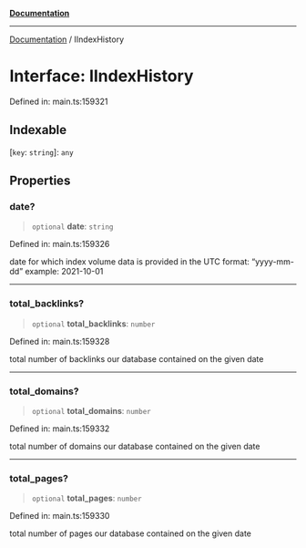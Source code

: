 [**Documentation**](../README.md)

***

[Documentation](../README.md) / IIndexHistory

# Interface: IIndexHistory

Defined in: main.ts:159321

## Indexable

\[`key`: `string`\]: `any`

## Properties

### date?

> `optional` **date**: `string`

Defined in: main.ts:159326

date for which index volume data is provided
in the UTC format: “yyyy-mm-dd”
example:
2021-10-01

***

### total\_backlinks?

> `optional` **total\_backlinks**: `number`

Defined in: main.ts:159328

total number of backlinks our database contained on the given date

***

### total\_domains?

> `optional` **total\_domains**: `number`

Defined in: main.ts:159332

total number of domains our database contained on the given date

***

### total\_pages?

> `optional` **total\_pages**: `number`

Defined in: main.ts:159330

total number of pages our database contained on the given date
